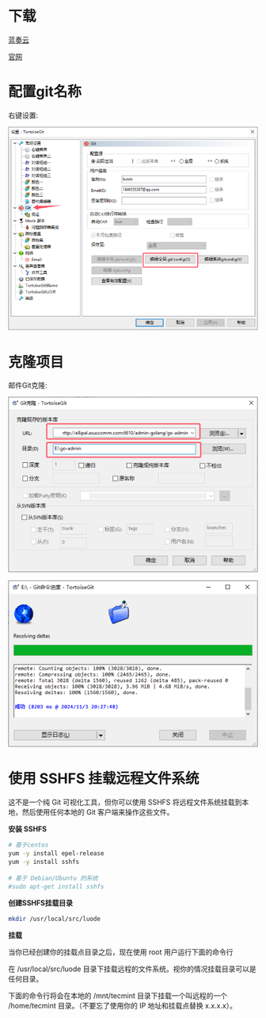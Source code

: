 <!--
 * @Author: luode 1846555387@qq.com
 * @Date: 2024-11-03 18:16:32
 * @LastEditors: luode 1846555387@qq.com
 * @LastEditTime: 2024-11-09 18:08:38
 * @FilePath: \blog\data\6.服务器\3.部署基础软件\9、安装Git小乌龟.md
 * @Description: 这是默认设置,请设置`customMade`, 打开koroFileHeader查看配置 进行设置: https://github.com/OBKoro1/koro1FileHeader/wiki/%E9%85%8D%E7%BD%AE
-->
# 下载

[蓝奏云](https://www.ilanzou.com/s/rBIyHrQN)

[官网](https://tortoisegit.org/download/)



# 配置git名称

右键设置:

![image-20241103202122432](../../picture/image-20241103202122432.png)



# 克隆项目

邮件Git克隆:

![image-20241103202727016](../../picture/image-20241103202727016.png)

![image-20241103202753415](../../picture/image-20241103202753415.png)



# 使用 SSHFS 挂载远程文件系统

这不是一个纯 Git 可视化工具，但你可以使用 SSHFS 将远程文件系统挂载到本地，然后使用任何本地的 Git 客户端来操作这些文件。

**安装 SSHFS**

```sh
# 基于centos
yum -y install epel-release
yum -y install sshfs

# 基于 Debian/Ubuntu 的系统
#sudo apt-get install sshfs     
```

**创建SSHFS挂载目录**

```sh
mkdir /usr/local/src/luode
```

**挂载**

当你已经创建你的挂载点目录之后，现在使用 root 用户运行下面的命令行

在 /usr/local/src/luode 目录下挂载远程的文件系统。视你的情况挂载目录可以是任何目录。

下面的命令行将会在本地的 /mnt/tecmint 目录下挂载一个叫远程的一个 /home/tecmint 目录。（不要忘了使用你的 IP 地址和挂载点替换 x.x.x.x）。